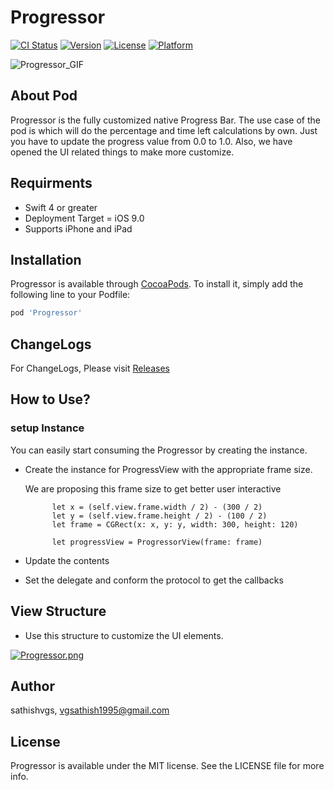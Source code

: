 # Progressor

[![CI Status](https://img.shields.io/travis/sathishvgs/Progressor.svg?style=flat)](https://travis-ci.org/sathishvgs/Progressor)
[![Version](https://img.shields.io/cocoapods/v/Progressor.svg?style=flat)](https://cocoapods.org/pods/Progressor)
[![License](https://img.shields.io/cocoapods/l/Progressor.svg?style=flat)](https://cocoapods.org/pods/Progressor)
[![Platform](https://img.shields.io/cocoapods/p/Progressor.svg?style=flat)](https://cocoapods.org/pods/Progressor)

![Progressor_GIF](https://github.com/sathishvgs/Progressor/blob/master/Progressor_GIPHY.gif)

## About Pod
Progressor is the fully customized native Progress Bar. The use case of the pod is which will do the percentage and time left calculations by own. Just you have to update the progress value from 0.0 to 1.0. Also, we have opened the UI related things to make more customize.

## Requirments

- Swift 4 or greater
- Deployment Target = iOS 9.0 
- Supports iPhone and iPad

## Installation

Progressor is available through [CocoaPods](https://cocoapods.org). To install
it, simply add the following line to your Podfile:

```ruby
pod 'Progressor'
```

## ChangeLogs
For ChangeLogs, Please visit [Releases](https://github.com/sathishvgs/Progressor/releases)

## How to Use?

### setup Instance
You can easily start consuming the Progressor by creating the instance.

- Create the instance for ProgressView with the appropriate frame size.

  We are proposing this frame size to get better user interactive
  ```
        let x = (self.view.frame.width / 2) - (300 / 2)
        let y = (self.view.frame.height / 2) - (100 / 2)
        let frame = CGRect(x: x, y: y, width: 300, height: 120)
  ```
  ```
        let progressView = ProgressorView(frame: frame)
  ```
- Update the contents

- Set the delegate and conform the protocol to get the callbacks

## View Structure

- Use this structure to customize the UI elements.

[![Progressor.png](https://i.postimg.cc/T1HG8yXH/Progressor.png)](https://postimg.cc/YLgTYC01)

## Author

sathishvgs, vgsathish1995@gmail.com

## License

Progressor is available under the MIT license. See the LICENSE file for more info.
